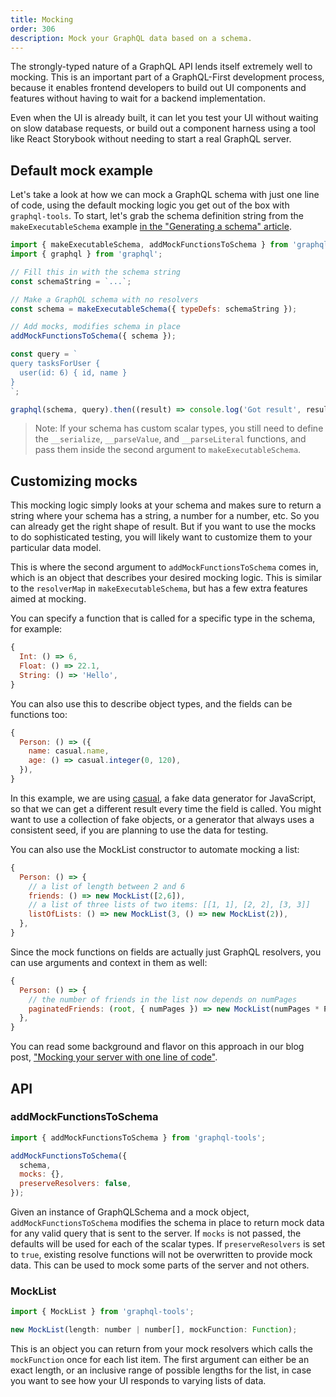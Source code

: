 ```yaml
---
title: Mocking
order: 306
description: Mock your GraphQL data based on a schema.
---
```


The strongly-typed nature of a GraphQL API lends itself extremely well to mocking. This is an important part of a GraphQL-First development process, because it enables frontend developers to build out UI components and features without having to wait for a backend implementation.

Even when the UI is already built, it can let you test your UI without waiting on slow database requests, or build out a component harness using a tool like React Storybook without needing to start a real GraphQL server.

## Default mock example

Let's take a look at how we can mock a GraphQL schema with just one line of code, using the default mocking logic you get out of the box with `graphql-tools`. To start, let's grab the schema definition string from the `makeExecutableSchema` example [in the "Generating a schema" article](/tools/graphql-tools/generate-schema.html#example).

```js
import { makeExecutableSchema, addMockFunctionsToSchema } from 'graphql-tools';
import { graphql } from 'graphql';

// Fill this in with the schema string
const schemaString = `...`;

// Make a GraphQL schema with no resolvers
const schema = makeExecutableSchema({ typeDefs: schemaString });

// Add mocks, modifies schema in place
addMockFunctionsToSchema({ schema });

const query = `
query tasksForUser {
  user(id: 6) { id, name }
}
`;

graphql(schema, query).then((result) => console.log('Got result', result));
```
 
> Note: If your schema has custom scalar types, you still need to define the `__serialize`, `__parseValue`, and `__parseLiteral` functions, and pass them inside the second argument to `makeExecutableSchema`.

## Customizing mocks

This mocking logic simply looks at your schema and makes sure to return a string where your schema has a string, a number for a number, etc. So you can already get the right shape of result. But if you want to use the mocks to do sophisticated testing, you will likely want to customize them to your particular data model.

This is where the second argument to `addMockFunctionsToSchema` comes in, which is an object that describes your desired mocking logic. This is similar to the `resolverMap` in `makeExecutableSchema`, but has a few extra features aimed at mocking.

You can specify a function that is called for a specific type in the schema, for example:

```js
{
  Int: () => 6,
  Float: () => 22.1,
  String: () => 'Hello',
}
```

You can also use this to describe object types, and the fields can be functions too:

```js
{
  Person: () => ({
    name: casual.name,
    age: () => casual.integer(0, 120),
  }),
}
```

In this example, we are using [casual](https://github.com/boo1ean/casual), a fake data generator for JavaScript, so that we can get a different result every time the field is called. You might want to use a collection of fake objects, or a generator that always uses a consistent seed, if you are planning to use the data for testing.

You can also use the MockList constructor to automate mocking a list:

```js
{
  Person: () => {
    // a list of length between 2 and 6
    friends: () => new MockList([2,6]),
    // a list of three lists of two items: [[1, 1], [2, 2], [3, 3]]
    listOfLists: () => new MockList(3, () => new MockList(2)),
  },
}
```

Since the mock functions on fields are actually just GraphQL resolvers, you can use arguments and context in them as well:

```js
{
  Person: () => {
    // the number of friends in the list now depends on numPages
    paginatedFriends: (root, { numPages }) => new MockList(numPages * PAGE_SIZE),
  },
}
```

You can read some background and flavor on this approach in our blog post, ["Mocking your server with one line of code"](https://medium.com/apollo-stack/mocking-your-server-with-just-one-line-of-code-692feda6e9cd).

## API

### addMockFunctionsToSchema

```js
import { addMockFunctionsToSchema } from 'graphql-tools';

addMockFunctionsToSchema({
  schema,
  mocks: {},
  preserveResolvers: false,
});
```

Given an instance of GraphQLSchema and a mock object, `addMockFunctionsToSchema` modifies the schema in place to return mock data for any valid query that is sent to the server. If `mocks` is not passed, the defaults will be used for each of the scalar types. If `preserveResolvers` is set to `true`, existing resolve functions will not be overwritten to provide mock data. This can be used to mock some parts of the server and not others.

### MockList

```js
import { MockList } from 'graphql-tools';

new MockList(length: number | number[], mockFunction: Function);
```

This is an object you can return from your mock resolvers which calls the `mockFunction` once for each list item. The first argument can either be an exact length, or an inclusive range of possible lengths for the list, in case you want to see how your UI responds to varying lists of data.
